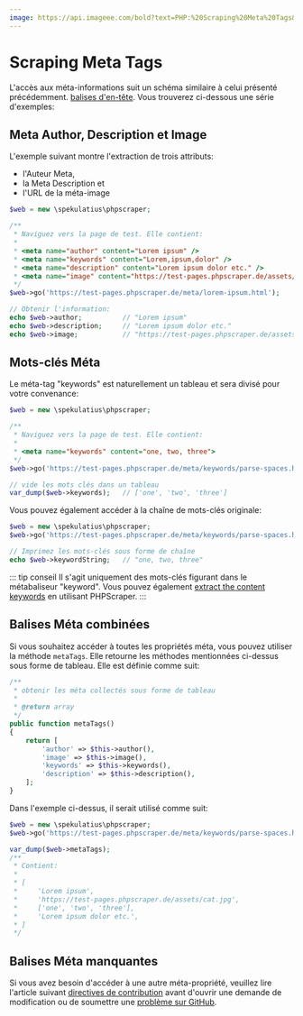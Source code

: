 ```yaml
---
image: https://api.imageee.com/bold?text=PHP:%20Scraping%20Meta%20Tags&bg_image=https://images.unsplash.com/photo-1542762933-ab3502717ce7
---
```


# Scraping Meta Tags

L'accès aux méta-informations suit un schéma similaire à celui présenté précédemment. [balises d'en-tête](/fr/examples/scrape-header-tags). Vous trouverez ci-dessous une série d'exemples:


## Meta Author, Description et Image

L'exemple suivant montre l'extraction de trois attributs:

- l'Auteur Meta,
- la Meta Description et
- l'URL de la méta-image

```php
$web = new \spekulatius\phpscraper;

/**
 * Naviguez vers la page de test. Elle contient:
 *
 * <meta name="author" content="Lorem ipsum" />
 * <meta name="keywords" content="Lorem,ipsum,dolor" />
 * <meta name="description" content="Lorem ipsum dolor etc." />
 * <meta name="image" content="https://test-pages.phpscraper.de/assets/cat.jpg" />
 */
$web->go('https://test-pages.phpscraper.de/meta/lorem-ipsum.html');

// Obtenir l'information:
echo $web->author;          // "Lorem ipsum"
echo $web->description;     // "Lorem ipsum dolor etc."
echo $web->image;           // "https://test-pages.phpscraper.de/assets/cat.jpg"
```


## Mots-clés Méta

Le méta-tag "keywords" est naturellement un tableau et sera divisé pour votre convenance:

```php
$web = new \spekulatius\phpscraper;

/**
 * Naviguez vers la page de test. Elle contient:
 *
 * <meta name="keywords" content="one, two, three">
 */
$web->go('https://test-pages.phpscraper.de/meta/keywords/parse-spaces.html');

// vide les mots clés dans un tableau
var_dump($web->keywords);   // ['one', 'two', 'three']
```

Vous pouvez également accéder à la chaîne de mots-clés originale:

```php
$web = new \spekulatius\phpscraper;
$web->go('https://test-pages.phpscraper.de/meta/keywords/parse-spaces.html');

// Imprimez les mots-clés sous forme de chaîne
echo $web->keywordString;   // "one, two, three"
```

::: tip conseil
Il s'agit uniquement des mots-clés figurant dans le métabaliseur "keyword". Vous pouvez également [extract the content keywords](/fr/examples/extract-keywords) en utilisant PHPScraper.
:::


## Balises Méta combinées

Si vous souhaitez accéder à toutes les propriétés méta, vous pouvez utiliser la méthode `metaTags`. Elle retourne les méthodes mentionnées ci-dessus sous forme de tableau. Elle est définie comme suit:

```php
/**
 * obtenir les méta collectés sous forme de tableau
 *
 * @return array
 */
public function metaTags()
{
    return [
        'author' => $this->author(),
        'image' => $this->image(),
        'keywords' => $this->keywords(),
        'description' => $this->description(),
    ];
}
```

Dans l'exemple ci-dessus, il serait utilisé comme suit:

```php
$web = new \spekulatius\phpscraper;
$web->go('https://test-pages.phpscraper.de/meta/keywords/parse-spaces.html');

var_dump($web->metaTags);
/**
 * Contient:
 *
 * [
 *     'Lorem ipsum',
 *     'https://test-pages.phpscraper.de/assets/cat.jpg',
 *     ['one', 'two', 'three'],
 *     'Lorem ipsum dolor etc.',
 * ]
 */
```


## Balises Méta manquantes

Si vous avez besoin d'accéder à une autre méta-propriété, veuillez lire l'article suivant [directives de contribution](/contributing) avant d'ouvrir une demande de modification ou de soumettre une [problème sur GitHub](https://github.com/spekulatius/phpscraper/issues).
